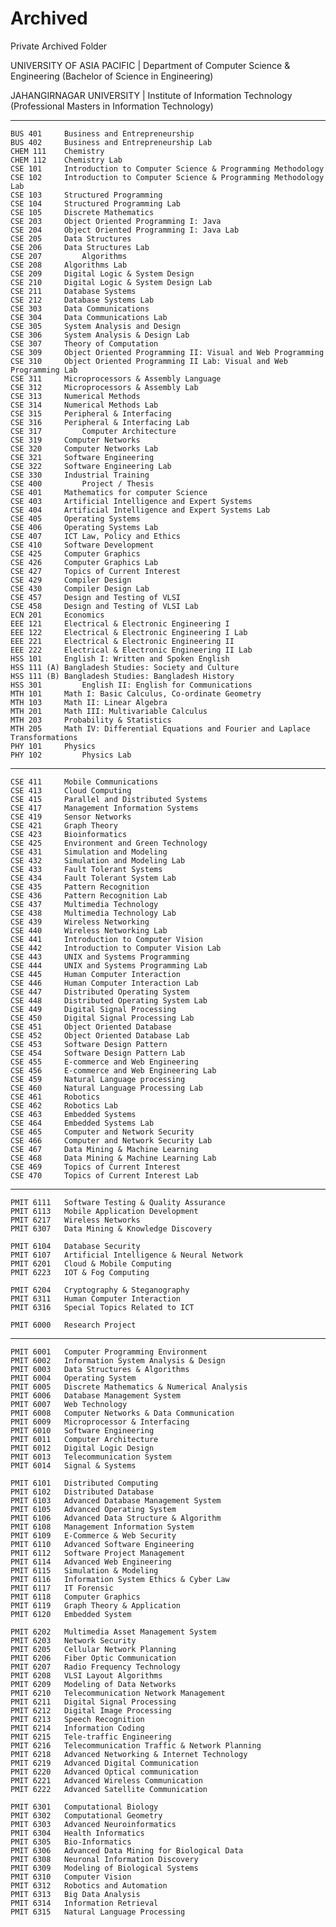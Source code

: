 # Archived
Private Archived Folder

UNIVERSITY OF ASIA PACIFIC | Department of Computer Science &amp; Engineering (Bachelor of Science in Engineering)

JAHANGIRNAGAR UNIVERSITY | Institute of Information Technology (Professional Masters in Information Technology)

---

    BUS 401 	Business and Entrepreneurship
    BUS 402 	Business and Entrepreneurship Lab
    CHEM 111 	Chemistry
    CHEM 112 	Chemistry Lab
    CSE 101 	Introduction to Computer Science & Programming Methodology	
    CSE 102 	Introduction to Computer Science & Programming Methodology Lab
    CSE 103 	Structured Programming
    CSE 104 	Structured Programming Lab
    CSE 105 	Discrete Mathematics
    CSE 203 	Object Oriented Programming I: Java
    CSE 204 	Object Oriented Programming I: Java Lab
    CSE 205 	Data Structures
    CSE 206 	Data Structures Lab
    CSE 207	        Algorithms
    CSE 208 	Algorithms Lab
    CSE 209 	Digital Logic & System Design
    CSE 210 	Digital Logic & System Design Lab
    CSE 211 	Database Systems
    CSE 212 	Database Systems Lab
    CSE 303 	Data Communications
    CSE 304 	Data Communications Lab
    CSE 305 	System Analysis and Design
    CSE 306 	System Analysis & Design Lab
    CSE 307 	Theory of Computation
    CSE 309 	Object Oriented Programming II: Visual and Web Programming
    CSE 310 	Object Oriented Programming II Lab: Visual and Web Programming Lab
    CSE 311 	Microprocessors & Assembly Language
    CSE 312 	Microprocessors & Assembly Lab
    CSE 313 	Numerical Methods
    CSE 314 	Numerical Methods Lab
    CSE 315 	Peripheral & Interfacing	
    CSE 316 	Peripheral & Interfacing Lab
    CSE 317	        Computer Architecture
    CSE 319 	Computer Networks
    CSE 320 	Computer Networks Lab
    CSE 321 	Software Engineering
    CSE 322 	Software Engineering Lab
    CSE 330 	Industrial Training
    CSE 400	        Project / Thesis
    CSE 401 	Mathematics for computer Science
    CSE 403 	Artificial Intelligence and Expert Systems
    CSE 404 	Artificial Intelligence and Expert Systems Lab
    CSE 405 	Operating Systems
    CSE 406 	Operating Systems Lab
    CSE 407 	ICT Law, Policy and Ethics
    CSE 410 	Software Development
    CSE 425 	Computer Graphics
    CSE 426 	Computer Graphics Lab
    CSE 427 	Topics of Current Interest
    CSE 429 	Compiler Design
    CSE 430 	Compiler Design Lab
    CSE 457 	Design and Testing of VLSI
    CSE 458 	Design and Testing of VLSI Lab
    ECN 201 	Economics
    EEE 121 	Electrical & Electronic Engineering I
    EEE 122 	Electrical & Electronic Engineering I Lab
    EEE 221 	Electrical & Electronic Engineering II
    EEE 222 	Electrical & Electronic Engineering II Lab
    HSS 101 	English I: Written and Spoken English
    HSS 111 (A)	Bangladesh Studies: Society and Culture
    HSS 111 (B)	Bangladesh Studies: Bangladesh History
    HSS 301	        English II: English for Communications
    MTH 101 	Math I: Basic Calculus, Co-ordinate Geometry
    MTH 103 	Math II: Linear Algebra
    MTH 201 	Math III: Multivariable Calculus
    MTH 203 	Probability & Statistics
    MTH 205 	Math IV: Differential Equations and Fourier and Laplace Transformations
    PHY 101 	Physics
    PHY 102	        Physics Lab
---

    CSE 411		Mobile Communications
    CSE 413		Cloud Computing
    CSE 415		Parallel and Distributed Systems
    CSE 417		Management Information Systems
    CSE 419		Sensor Networks
    CSE 421		Graph Theory
    CSE 423		Bioinformatics
    CSE 425		Environment and Green Technology
    CSE 431		Simulation and Modeling
    CSE 432		Simulation and Modeling Lab
    CSE 433		Fault Tolerant Systems
    CSE 434		Fault Tolerant System Lab
    CSE 435		Pattern Recognition
    CSE 436		Pattern Recognition Lab
    CSE 437		Multimedia Technology
    CSE 438		Multimedia Technology Lab
    CSE 439		Wireless Networking
    CSE 440		Wireless Networking Lab
    CSE 441		Introduction to Computer Vision
    CSE 442		Introduction to Computer Vision Lab
    CSE 443		UNIX and Systems Programming
    CSE 444		UNIX and Systems Programming Lab
    CSE 445		Human Computer Interaction
    CSE 446		Human Computer Interaction Lab
    CSE 447		Distributed Operating System
    CSE 448		Distributed Operating System Lab
    CSE 449		Digital Signal Processing
    CSE 450		Digital Signal Processing Lab
    CSE 451		Object Oriented Database
    CSE 452		Object Oriented Database Lab
    CSE 453		Software Design Pattern
    CSE 454		Software Design Pattern Lab
    CSE 455		E-commerce and Web Engineering
    CSE 456		E-commerce and Web Engineering Lab
    CSE 459		Natural Language processing
    CSE 460		Natural Language Processing Lab
    CSE 461		Robotics
    CSE 462		Robotics Lab
    CSE 463		Embedded Systems
    CSE 464		Embedded Systems Lab
    CSE 465		Computer and Network Security
    CSE 466		Computer and Network Security Lab
    CSE 467		Data Mining & Machine Learning
    CSE 468		Data Mining & Machine Learning Lab
    CSE 469		Topics of Current Interest
    CSE 470		Topics of Current Interest Lab

---

    PMIT 6111 	Software Testing & Quality Assurance
    PMIT 6113 	Mobile Application Development
    PMIT 6217 	Wireless Networks
    PMIT 6307 	Data Mining & Knowledge Discovery
    
    PMIT 6104 	Database Security
    PMIT 6107 	Artificial Intelligence & Neural Network
    PMIT 6201 	Cloud & Mobile Computing
    PMIT 6223 	IOT & Fog Computing
        
    PMIT 6204 	Cryptography & Steganography
    PMIT 6311 	Human Computer Interaction
    PMIT 6316 	Special Topics Related to ICT
    
    PMIT 6000 	Research Project
    
---

    PMIT 6001 	Computer Programming Environment
    PMIT 6002 	Information System Analysis & Design
    PMIT 6003 	Data Structures & Algorithms
    PMIT 6004 	Operating System
    PMIT 6005 	Discrete Mathematics & Numerical Analysis
    PMIT 6006 	Database Management System
    PMIT 6007 	Web Technology
    PMIT 6008 	Computer Networks & Data Communication
    PMIT 6009 	Microprocessor & Interfacing
    PMIT 6010 	Software Engineering
    PMIT 6011 	Computer Architecture
    PMIT 6012 	Digital Logic Design
    PMIT 6013 	Telecommunication System
    PMIT 6014 	Signal & Systems
    
    PMIT 6101 	Distributed Computing
    PMIT 6102 	Distributed Database
    PMIT 6103 	Advanced Database Management System
    PMIT 6105 	Advanced Operating System
    PMIT 6106 	Advanced Data Structure & Algorithm
    PMIT 6108 	Management Information System
    PMIT 6109 	E-Commerce & Web Security
    PMIT 6110 	Advanced Software Engineering
    PMIT 6112 	Software Project Management
    PMIT 6114 	Advanced Web Engineering
    PMIT 6115 	Simulation & Modeling
    PMIT 6116 	Information System Ethics & Cyber Law
    PMIT 6117 	IT Forensic
    PMIT 6118 	Computer Graphics
    PMIT 6119 	Graph Theory & Application
    PMIT 6120 	Embedded System

    PMIT 6202 	Multimedia Asset Management System
    PMIT 6203 	Network Security
    PMIT 6205 	Cellular Network Planning
    PMIT 6206 	Fiber Optic Communication
    PMIT 6207 	Radio Frequency Technology
    PMIT 6208 	VLSI Layout Algorithms
    PMIT 6209 	Modeling of Data Networks
    PMIT 6210 	Telecommunication Network Management
    PMIT 6211 	Digital Signal Processing
    PMIT 6212 	Digital Image Processing
    PMIT 6213 	Speech Recognition
    PMIT 6214 	Information Coding
    PMIT 6215 	Tele-traffic Engineering
    PMIT 6216 	Telecommunication Traffic & Network Planning
    PMIT 6218 	Advanced Networking & Internet Technology
    PMIT 6219 	Advanced Digital Communication
    PMIT 6220 	Advanced Optical communication
    PMIT 6221 	Advanced Wireless Communication
    PMIT 6222 	Advanced Satellite Communication

    PMIT 6301 	Computational Biology
    PMIT 6302 	Computational Geometry
    PMIT 6303 	Advanced Neuroinformatics
    PMIT 6304 	Health Informatics
    PMIT 6305 	Bio-Informatics
    PMIT 6306 	Advanced Data Mining for Biological Data
    PMIT 6308 	Neuronal Information Discovery
    PMIT 6309 	Modeling of Biological Systems
    PMIT 6310 	Computer Vision
    PMIT 6312 	Robotics and Automation
    PMIT 6313 	Big Data Analysis
    PMIT 6314 	Information Retrieval
    PMIT 6315 	Natural Language Processing
    
